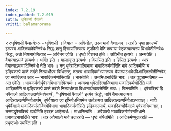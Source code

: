 ```yaml
---
index: 7.2.19
index_padded: 7.2.019
sutra: धृषिशसी वैयात्ये
vritti: balamanorama

---
```

<<धृषिशसी वैयात्ये>> - धृषिशसी । वियातः = अविनीतः, तस्य भावो वैयात्यम् । तत्रञि धृषा प्रागल्भ्ये॑ इत्यस्य आदित्तवादेवेण्निषेधः सिद्धः,शसु हिंसाया॑मित्यस्य तुउदितो वे॑ति क्त्वायां वेट्कत्वात्यस्य विभाषे॑तीण्निषेधः सिद्धः, अतो नियमार्थमित्याह —  अविनय एवेति । धृष्टो विशस्त इति । अविनीत इत्यर्थः । अन्यत्रेति । वैयात्याऽभावे इत्यर्थः । धर्षित इति । बालात्कृत इत्यर्थः । विससित इति । हिंसित इत्यर्थः । अत्र वैयात्याऽभावादिण्निषेधो नेति भावः । ननु धृषेरादित्त्वात्विभाषा भावादिकर्मणो॑रिति भावे आदिकर्मणि च इड्विकल्पे प्राप्ते तदंशे नित्यार्थोऽत्र विधिरस्तु, ततश्च भावादिकर्मभ्यामन्यत्र वैयात्याऽभावेऽपिआदितश्चे॑तीण्निषेद एव स्यादित्यत आह —  भावादिकर्मणोस्त्विति । नास्तीति । अनभिधानादिति भावः । तत्र वृद्धसम्मतिमाह —  अत एवेति । भावकर्मणोर्धृषेरनभिधानादेवेत्यर्थः । अन्यथा धृषेरादित्त्वात्विभाषा भावादिकर्मणो॑रिति भावे आदिकर्मणि च इड्विकल्पे प्राप्ते तदंशे नित्यार्थतया विधानार्थत्वापत्तेरिति भावः । चिन्त्यमिति । धृषेरादित्त्वं हि नवैयात्ये आदित्त्वलक्षणेण्निषेधार्थं , "धृषिशसी वैयात्ये" इत्येव सिद्धेः, नापि वैयात्यादन्यत्र आदित्त्वलक्षणेण्निषेधार्थम्, धृषेर्वैयात्य एव इष्निषेधनियमेन ततोऽन्यत्र आदित्त्वलक्षणनिषेधाऽभावात् । नापि धृषेर्वैयात्ये भावादिकर्मणोर्विषयेविभाषा भावादिकर्मणो॑रिति इड्विकल्पार्थं, भावादिकर्णोर्वैयात्ये धृषेरनभिधानात् । तस्माद्धृषेरादित्त्वं व्यर्थमिति हरदत्त आहेत्यर्थः । माध्वस्त्विति । अवैयात्ये भावादिकर्मणोरनभिधाने प्रमाणाऽभावादिति भावः । तत्र अवैयात्ये भावे उदाहरति —  धृष्टं धर्षितमिति । आदिकर्मण्युदाहरति —  प्रधृष्टओः प्रधर्षित इति ।